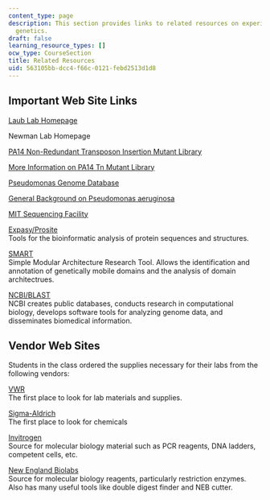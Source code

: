 ```yaml
---
content_type: page
description: This section provides links to related resources on experimental microbial
  genetics.
draft: false
learning_resource_types: []
ocw_type: CourseSection
title: Related Resources
uid: 563105bb-dcc4-f66c-0121-febd2513d1d8
---
```

## Important Web Site Links

[Laub Lab Homepage](http://laublab.mit.edu/)

Newman Lab Homepage

[PA14 Non-Redundant Transposon Insertion Mutant Library](http://pa14.mgh.harvard.edu/cgi-bin/pa14/home.cgi)

[More Information on PA14 Tn Mutant Library](http://pga.mgh.harvard.edu/Parabiosys/projects/host-pathogen_interactions/library_construction.php#trashmethod)

[Pseudomonas Genome Database](http://www.pseudomonas.com/)

[General Background on Pseudomonas aeruginosa](http://www.textbookofbacteriology.net/pseudomonas.html)

[MIT Sequencing Facility](http://web.mit.edu/biopolymers/www/DNA.html)

[Expasy/Prosite](http://ca.expasy.org/)   
Tools for the bioinformatic analysis of protein sequences and structures.

[SMART](http://smart.embl-heidelberg.de/)   
Simple Modular Architecture Research Tool. Allows the identification and annotation of genetically mobile domains and the analysis of domain architectrues.

[NCBI/BLAST](http://www.ncbi.nlm.nih.gov/)   
NCBI creates public databases, conducts research in computational biology, develops software tools for analyzing genome data, and disseminates biomedical information.

## Vendor Web Sites

Students in the class ordered the supplies necessary for their labs from the following vendors:

[VWR](https://us.vwr.com/cms/science_education_lab_equipment)   
The first place to look for lab materials and supplies.

[Sigma-Aldrich](http://www.sigmaaldrich.com/united-states.html)   
The first place to look for chemicals

[Invitrogen](http://www.invitrogen.com/site/us/en/home.html)   
Source for molecular biology material such as PCR reagents, DNA ladders, competent cells, etc.

[New England Biolabs](https://www.neb.com/)   
Source for molecular biology reagents, particularly restriction enzymes. Also has many useful tools like double digest finder and NEB cutter.